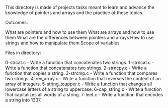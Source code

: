 This directory is made of projects tasks meant to learn and advance the knowledge of pointers and arrays and the practice of these topics.

Outcomes:

What are pointers and how to use them
What are arrays and how to use them
What are the differences between pointers and arrays
How to use strings and how to manipulate them
Scope of variables

Files in directory:

0-strcat.c - Write a function that concatenates two strings.
1-strncat.c - Write a function that concatenates two strings.
2-strncpy.c - Write a function that copies a string.
3-strcmp.c - Write a function that compares two strings.
4-rev_array.c - Write a function that reverses the content of an array of integers.
5-string_toupper.c - Write a function that changes all lowercase letters of a string to uppercase.
6-cap_string.c - Write a function that capitalizes all words of a string.
7-leet.c - Write a function that encodes a string into 1337.
